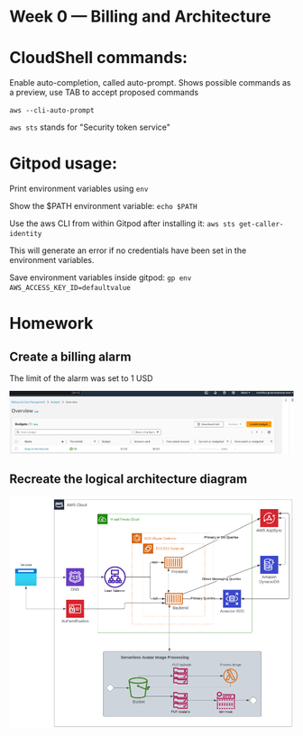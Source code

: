 # Week 0 — Billing and Architecture
# CloudShell commands:

Enable auto-completion, called auto-prompt. Shows possible commands as a preview, use TAB to accept proposed commands

`aws --cli-auto-prompt`

`aws sts` stands for "Security token service"

# Gitpod usage:

Print environment variables using `env`

Show the $PATH environment variable: `echo $PATH`

Use the aws CLI from within Gitpod after installing it: `aws sts get-caller-identity`

This will generate an error if no credentials have been set in the environment variables.

Save environment variables inside gitpod: `gp env AWS_ACCESS_KEY_ID=defaultvalue`

# Homework

## Create a billing alarm
The limit of the alarm was set to 1 USD

![My own budget set up](assets/budget.png)

## Recreate the logical architecture diagram
![My own recreated logical architecture diagram](assets/logical-architecture-recreation-diagram.png)
